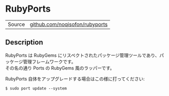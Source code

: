 RubyPorts
======================================================================

<table>
 <tbody>
  <tr>
   <td>Source</td>
   <td> <a href="http://github.com/noqisofon/rubyports">github.com/noqisofon/rubyports</a> </td>
  </tr>
 </tbody>
</table>

Description
----------------------------------------------------------------------

RubyPorts は RubyGems にリスペクトされたパッケージ管理ツールであり、パッケージ管理フレームワークです。  
その名の通り Ports の RubyGems 風のラッパーです。

RubyPorts 自体をアップグレードする場合はこの様に打ってください:

    $ sudo port update --system

